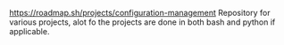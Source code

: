 https://roadmap.sh/projects/configuration-management
Repository for various projects, alot fo the projects are done in both bash and python if applicable.
